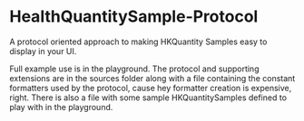 # HealthQuantitySample-Protocol
A protocol oriented approach to making HKQuantity Samples easy to display in your UI.

Full example use is in the playground. The protocol and supporting extensions are in the sources folder along with a file containing the constant formatters used by the protocol, cause hey formatter creation is expensive, right. There is also a file with some sample HKQuantitySamples defined to play with in the playground.

